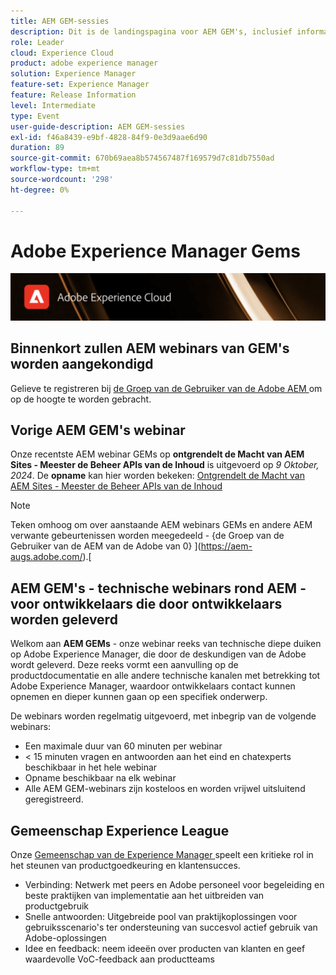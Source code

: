 ```yaml
---
title: AEM GEM-sessies
description: Dit is de landingspagina voor AEM GEM's, inclusief informatie over de webinarreeks en registratiegegevens, vorige en volgende webinars
role: Leader
cloud: Experience Cloud
product: adobe experience manager
solution: Experience Manager
feature-set: Experience Manager
feature: Release Information
level: Intermediate
type: Event
user-guide-description: AEM GEM-sessies
exl-id: f46a8439-e9bf-4828-84f9-0e3d9aae6d90
duration: 89
source-git-commit: 670b69aea8b574567487f169579d7c81db7550ad
workflow-type: tm+mt
source-wordcount: '298'
ht-degree: 0%

---
```


# Adobe Experience Manager Gems

<img alt="Digitale ervaringen" src="./assets/ADX_Gems.png"/>

## Binnenkort zullen AEM webinars van GEM&#39;s worden aangekondigd

Gelieve te registreren bij [ de Groep van de Gebruiker van de Adobe AEM ](https://aem-augs.adobe.com/) om op de hoogte te worden gebracht.

<!--  ## Upcoming AEM GEMs webinar - AEM Sites: Master the Content Management APIs

This webinar will be conducted on Wednesday, October 9th - 5pm CEST / 8am PDT / 8.30pm IST. Note, that only registration is required for this webinar. 
If interested to join, please register [**here**](https://adobe.ly/4g6TYck).



<table style="max-width: 1214px;">
<tr>
  <td style="vertical-align: top;">
    <a href="https://www.youtube.com/watch?v=f1T9XU9TCJU">
      <img alt="Experience League LIVE Oct 25" src="assets/Oct25_2022_exl_live_banner_web_1920_WebBanner.png">
    </a>
    <div>
      <a href="https://www.youtube.com/watch?v=f1T9XU9TCJU">
        <strong>Deliver the right offer at the right time with decision management</strong>
      </a>
      <br/><em>with Sandra Hausmann, Ben Tepfer, Brandon Poyfair, and Jason Hickey</em>
      <br/><em>October 25, 2022</em>
    </div>
  </td>
</tr>
</table>

-->

## Vorige AEM GEM&#39;s webinar

Onze recentste AEM webinar GEMs op **ontgrendelt de Macht van AEM Sites - Meester de Beheer APIs van de Inhoud** is uitgevoerd op *9 Oktober, 2024*.
De **opname** kan hier worden bekeken:
[ Ontgrendelt de Macht van AEM Sites - Meester de Beheer APIs van de Inhoud ](gems2024/content-management-apis.md)

>[!NOTE]
>
> Teken omhoog om over aanstaande AEM webinars GEMs en andere AEM verwante gebeurtenissen worden meegedeeld - {de Groep van de Gebruiker van de AEM van de Adobe van 0} ](https://aem-augs.adobe.com/).[

## AEM GEM&#39;s - technische webinars rond AEM - voor ontwikkelaars die door ontwikkelaars worden geleverd

Welkom aan **AEM GEMs** - onze webinar reeks van technische diepe duiken op Adobe Experience Manager, die door de deskundigen van de Adobe wordt geleverd. Deze reeks vormt een aanvulling op de productdocumentatie en alle andere technische kanalen met betrekking tot Adobe Experience Manager, waardoor ontwikkelaars contact kunnen opnemen en dieper kunnen gaan op een specifiek onderwerp.

De webinars worden regelmatig uitgevoerd, met inbegrip van de volgende webinars:

* Een maximale duur van 60 minuten per webinar
* &lt; 15 minuten vragen en antwoorden aan het eind en chatexperts beschikbaar in het hele webinar
* Opname beschikbaar na elk webinar
* Alle AEM GEM-webinars zijn kosteloos en worden vrijwel uitsluitend geregistreerd.

## Gemeenschap Experience League

Onze [ Gemeenschap van de Experience Manager ](https://experienceleaguecommunities.adobe.com/t5/adobe-experience-manager/ct-p/adobe-experience-manager-community) speelt een kritieke rol in het steunen van productgoedkeuring en klantensucces.

* Verbinding: Netwerk met peers en Adobe personeel voor begeleiding en beste praktijken van implementatie aan het uitbreiden van productgebruik
* Snelle antwoorden: Uitgebreide pool van praktijkoplossingen voor gebruiksscenario&#39;s ter ondersteuning van succesvol actief gebruik van Adobe-oplossingen
* Idee en feedback: neem ideeën over producten van klanten en geef waardevolle VoC-feedback aan productteams

